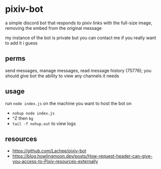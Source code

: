# pixiv-bot

a simple discord bot that responds to pixiv links with the full-size image, removing the embed from the original message

my instance of the bot is private but you can contact me if you really want to add it i guess

## perms

send messages, manage messages, read message history (75776); you should give bot the ability to view any channels it needs

## usage

run `node index.js` on the machine you want to host the bot on

- `nohup node index.js`
- ^Z then `bg`
- `tail -f nohup.out` to view logs

## resources
- https://github.com/Lachee/pixiv-bot
- https://blog.howlingmoon.dev/posts/How-request-header-can-give-you-access-to-Pixiv-resources-externally